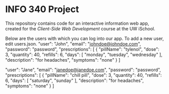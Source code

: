 # INFO 340 Project

This repository contains code for an interactive information web app, created for the _Client-Side Web Development_ course at the UW iSchool.

Below are the users with which you can log into our app. To add a new user, edit users.json.
"user": "John",
    "email": "johndoe@johndoe.com",
    "password": "password",
    "prescriptions": [
      {
        "pillName": "tylenol",
        "dose": 3,
        "quantity": 40,
        "refills": 6,
        "days": [
          "monday",
          "tuesday",
          "wednesday"
        ],
        "description": "for headaches",
        "symptoms": "none"
      }
    ]

"user": "Jane",
    "email": "janedoe@janedoe.com",
    "password": "password",
    "prescriptions": [
      {
        "pillName": "chill pill",
        "dose": 3,
        "quantity": 40,
        "refills": 6,
        "days": [
          "saturday",
          "sunday"
        ],
        "description": "for headaches",
        "symptoms": "none"
      }
    ]